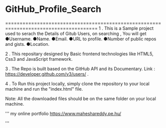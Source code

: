 # GitHub_Profile_Search
======================================================================================
1 . This is a Sample project used to serach the Details of Gitub Users, on searching , You will get 
    ●Username.
    ●Name.
    ●Email.
    ●URL to profile.
    ●Number of public repos and gists.
    ●Location.

2 . This repositary designed by Basic frontend technologies like HTML5, Css3 and JavaScript framework.

3 . The Repo is built based on the GitHub API and its Documentary.
    Link : https://developer.github.com/v3/users/  .
    
4 . To Run this project locally, simply clone the repository to your local machine and run the "index.html" file.

Note: All the downloaded files should be on the same folder on your local machine.

'''
my online portfolio https://www.maheshareddy.pe.hu/

'''
    
   
